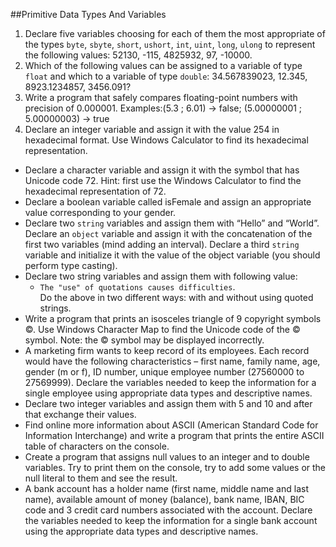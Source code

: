 ##Primitive Data Types And Variables
1. Declare five variables choosing for each of them the most appropriate of the types `byte`, `sbyte`, `short`, `ushort`, `int`, `uint`, `long`, `ulong` to represent the following values: 52130, -115, 4825932, 97, -10000.
2. Which of the following values can be assigned to a variable of type `float` and which to a variable of type `double`: 34.567839023, 12.345, 8923.1234857, 3456.091?
3. Write a program that safely compares floating-point numbers with precision of 0.000001. Examples:(5.3 ; 6.01) &rarr; false;  (5.00000001 ; 5.00000003) &rarr; true
4. Declare an integer variable and assign it with the value 254 in hexadecimal format. Use Windows Calculator to find its hexadecimal representation.
* Declare a character variable and assign it with the symbol that has Unicode code 72. Hint: first use the Windows Calculator to find the hexadecimal representation of 72.
* Declare a boolean variable called isFemale and assign an appropriate value corresponding to your gender.
* Declare two `string` variables and assign them with “Hello” and “World”. Declare an `object` variable and assign it with the concatenation of the first two variables (mind adding an interval). Declare a third `string` variable and initialize it with the value of the object variable (you should perform type casting).
* Declare two string variables and assign them with following value:
	* `The "use" of quotations causes difficulties`.<br>
Do the above in two different ways: with and without using quoted strings.
* Write a program that prints an isosceles triangle of 9 copyright symbols ©. Use Windows Character Map to find the Unicode code of the © symbol. Note: the © symbol may be displayed incorrectly.
* A marketing firm wants to keep record of its employees. Each record would have the following characteristics – first name, family name, age, gender (m or f), ID number, unique employee number (27560000 to 27569999). Declare the variables needed to keep the information for a single employee using appropriate data types and descriptive names.
* Declare  two integer variables and assign them with 5 and 10 and after that exchange their values.
* Find online more information about ASCII (American Standard Code for Information Interchange) and write a program that prints the entire ASCII table of characters on the console.
* Create a program that assigns null values to an integer and to double variables. Try to print them on the console, try to add some values or the null literal to them and see the result.
* A bank account has a holder name (first name, middle name and last name), available amount of money (balance), bank name, IBAN, BIC code and 3 credit card numbers associated with the account. Declare the variables needed to keep the information for a single bank account using the appropriate data types and descriptive names.



